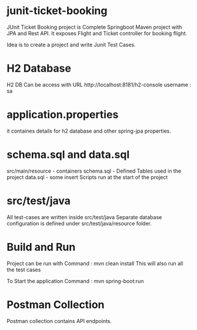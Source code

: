 # junit-ticket-booking
JUnit Ticket Booking project is Complete Springboot Maven project with JPA and Rest API. 
It exposes Flight and Ticket controller for booking flight. 

Idea is to create a project and write Junit Test Cases. 

# H2 Database 
H2 DB Can be access with URL
http://localhost:8181/h2-console
username : sa

# application.properties
it containes details for h2 database and other spring-jpa properties. 

# schema.sql and data.sql
src/main/resource - containers 
schema.sql - Defined Tables used in the project
data.sql - some insert Scripts run at the start of the project

# src/test/java
All test-cases are written inside src/test/java
Separate database configuration is defined under src/test/java/resource folder.

# Build and Run

Project can be run with Command : mvn clean install 
This will also run all the test cases

To Start the application Command : 
mvn spring-boot:run

# Postman Collection
Postman collection contains API endpoints. 
